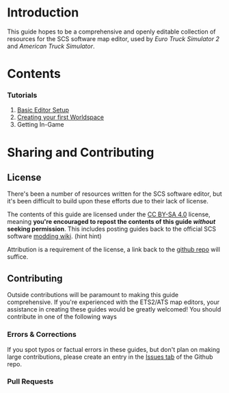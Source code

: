 # Introduction

This guide hopes to be a comprehensive and openly editable collection of resources for the SCS software map editor, used by _Euro Truck Simulator 2_ and _American Truck Simulator_.

# Contents

### Tutorials
1. [Basic Editor Setup](tutorials/1_setup.md)
2. [Creating your first Worldspace](tutorials/2_firstmap.md)
3. Getting In-Game

# Sharing and Contributing

## License
There's been a number of resources written for the SCS software editor, but it's been difficult to build upon these efforts due to their lack of license.

The contents of this guide are licensed under the [CC BY-SA 4.0](https://creativecommons.org/licenses/by-sa/4.0/) license, meaning **you're encouraged to repost the contents of this guide _without_ seeking permission**. This includes posting guides back to the official SCS software [modding wiki](http://modding.scssoft.com/wiki/Main_Page). (hint hint)

Attribution is a requirement of the license, a link back to the [github repo](https://github.com/SCSModdingGuide/mappingguide) will suffice.

## Contributing
Outside contributions will be paramount to making this guide comprehensive. If you're experienced with the ETS2/ATS map editors, your assistance in creating these guides would be greatly welcomed! You should contribute in one of the following ways

### Errors & Corrections
If you spot typos or factual errors in these guides, but don't plan on making large contributions, please create an entry in the [Issues tab](https://github.com/SCSModdingGuide/mappingguide/issues) of the Github repo.

### Pull Requests
